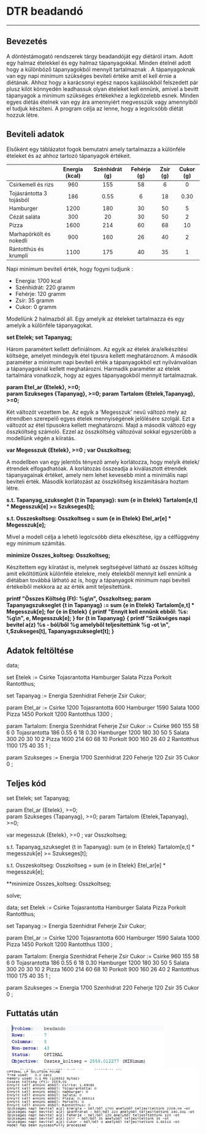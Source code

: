 # DTR beadandó
---
## Bevezetés

A döntéstámogató rendszerek tárgy beadandóját egy diétáról írtam. Adott egy halmaz ételekkel és egy halmaz tápanyagokkal. Minden ételnél adott hogy a különböző tápanyagokból mennyit tartalmaznak . A tápanyagoknak van egy napi minimum szükséges beviteli értéke amit el kell érnie a diétának. Ahhoz hogy a karácsonyi egész napos kajálásokból felszedett pár plusz kilót könnyedén leadhassuk olyan ételeket kell ennünk, amivel a bevitt tápanyagok a minimum szükséges értékekhez a legközelebb esnek. Minden egyes diétás ételnek van egy ára amennyiért megvesszük vagy amennyiből el tudjuk készíteni. A program célja az lenne, hogy a legolcsóbb diétát hozzuk létre.

## Beviteli adatok

Elsőként egy táblázatot fogok bemutatni amely tartalmazza a különféle ételeket és az ahhoz tartozó tápanyagok értékeit. 

|  | Energia (kcal) | Szénhidrát (g) | Fehérje (g) | Zsír (g) | Cukor (g) |
| :------ | :------: | :------: | :------: | :------: | :------: |
| Csirkemell és rizs | 960 | 155 | 58 | 6 | 0 | 
| Tojásrántotta 3 tojásból | 186 | 0.55 | 6 | 18 | 0.30 |
| Hamburger | 1200 | 180 | 30 | 50 | 5 |
| Cézát saláta | 300 | 20 | 30 | 50 | 2 |
| Pizza | 1600 | 214 | 60 | 68 | 10 |
| Marhapörkölt és nokedli | 900 | 160 | 26 | 40 | 2 |
| Rántotthús és krumpli | 1100 | 175 | 40 | 35 | 1 |

Napi minimum beviteli érték, hogy fogyni tudjunk :
* Energia: 1700 kcal
* Szénhidrát: 220 gramm
* Fehérje: 120 gramm
* Zsír: 35 gramm
* Cukor: 0 gramm

Modellünk 2 halmazból áll. Egy amelyik az ételeket tartalmazza és egy amelyik a különféle tápanyagokat. 

**set Etelek;
set Tapanyag;**

Három paramétert kellett definiálnom. Az egyik az ételek ára/elkészítési költsége, amelyet mindegyik étel típusra kellett meghatároznom. A második paraméter a minimum napi beviteli érték a tápanyagokból ezt nyilvánvalóan a tápanyagoknál kellett meghatározni. Harmadik paraméter az ételek tartalmára vonatkozik, hogy az egyes tápanyagokból mennyit tartalmaznak.

**param Etel_ar {Etelek}, >=0;		
param Szukseges {Tapanyag}, >=0;
param Tartalom {Etelek,Tapanyag}, >=0;**

Két változót vezettem be. Az egyik a ’Megesszuk’ nevű változó mely az étrendben szerepelő egyes ételek mennyiségének jelölésére szolgál. Ezt a változót az étel típusokra kellett meghatározni. Majd a második változó egy összköltség számoló. Ezzel az összköltség változóval sokkal egyszerűbb a modellünk végén a kiíratás.  

**var Megesszuk {Etelek}, >=0 ;
var Osszkoltseg;**

A modellben van egy jelentős tényező amely korlátozza, hogy melyik ételek/étrendek elfogadhatóak. A korlátozás összeadja a kiválasztott étrendek tápanyagainak értéket, amely nem lehet kevesebb mint a minimális napi beviteli érték. Második korlátozást az összköltség kiszámítására hoztam létre. 

**s.t. Tapanyag_szukseglet {t in Tapanyag}:
sum {e in Etelek} Tartalom[e,t] * Megesszuk[e] >= Szukseges[t];**

**s.t. Osszeskoltseg: Osszkoltseg =
sum {e in Etelek} Etel_ar[e] * Megesszuk[e];**

Mivel a modell célja a lehető legolcsóbb diéta elkészítése, így a célfüggvény egy minimum számítás.

**minimize Osszes_koltseg: Osszkoltseg;**

Készítettem egy kiíratást is, melynek segítségével látható az összes költség amit elköltöttünk különféle ételekre, mely ételekből mennyit kell ennünk a diétában továbbá látható az is, hogy a tápanyagok minimum napi beviteli értékeiből mekkora az az érték amit teljesítettünk.

**printf "Összes Költség (Ft): %g\n", Osszkoltseg;
param Tapanyagszukseglet {t in Tapanyag} :=
sum {e in Etelek} Tartalom[e,t] * Megesszuk[e];
for {e in Etelek}
{
printf "Ennyit kell ennünk ebből: %s: %g\n", e, Megesszuk[e];
}
for {t in Tapanyag}
{
printf "Szükséges napi bevitel a(z) %s - ból/ből %g amelyből teljesítettünk %g -ot \n",
t,Szukseges[t], Tapanyagszukseglet[t];
}**

## Adatok feltöltése

data;

set Etelek := Csirke Tojasrantotta Hamburger Salata Pizza Porkolt Rantotthus;

set Tapanyag := Energia Szenhidrat Feherje Zsir Cukor;

param Etel_ar :=
Csirke 1200
Tojasrantotta 600
Hamburger 1590
Salata 1000
Pizza 1450
Porkolt 1200
Rantotthus 1300
;

param Tartalom:
		 Energia 	Szenhidrat	 Feherje 	Zsir	 Cukor :=
Csirke 		 960		155		 58		6	 0
Tojasrantotta  186		0.55		 6		18	 0.30
Hamburger	 1200		180		 30		50	 5
Salata		 300		20		 30		10 	 2
Pizza		 1600		214		 60		68	 10
Porkolt	 900		160	 	 26		40	 2
Rantotthus	 1100		175		 40		35	 1
;

param Szukseges :=
Energia 1700
Szenhidrat 220
Feherje 120
Zsir 35
Cukor 0
;

## Teljes kód

set Etelek; 
set Tapanyag;

param Etel_ar {Etelek}, >=0;	
param Szukseges {Tapanyag}, >=0;
param Tartalom {Etelek,Tapanyag}, >=0;

var megesszuk {Etelek}, >=0 ;
var Osszkoltseg;

s.t. Tapanyag_szukseglet {t in Tapanyag}:
sum {e in Etelek} Tartalom[e,t] * megesszuk[e] >= Szukseges[t];

s.t. Osszeskoltseg: Osszkoltseg =
sum {e in Etelek} Etel_ar[e] * megesszuk[e];

**minimize Osszes_koltseg: Osszkoltseg;

solve;

data;
set Etelek := Csirke Tojasrantotta Hamburger Salata Pizza Porkolt Rantotthus;

set Tapanyag := Energia Szenhidrat Feherje Zsir Cukor;

param Etel_ar :=
Csirke 1200
Tojasrantotta 600
Hamburger 1590
Salata 1000
Pizza 1450
Porkolt 1200
Rantotthus 1300
;

param Tartalom:
		 Energia 	Szenhidrat	 Feherje 	Zsir	 Cukor :=
Csirke 		 960		155		 58		6	 0
Tojasrantotta	 186		0.55		 6		18	 0.30
Hamburger	 1200		180		 30		50	 5
Salata		 300		20		 30		10 	 2
Pizza		 1600		214		 60		68	 10
Porkolt	 900		160	 	 26		40	 2
Rantotthus	 1100		175		 40		35	 1
;

param Szukseges :=
Energia 1700
Szenhidrat 220
Feherje 120
Zsir 35
Cukor 0
;

## Futtatás után

![](1.png)
![](2.png)
